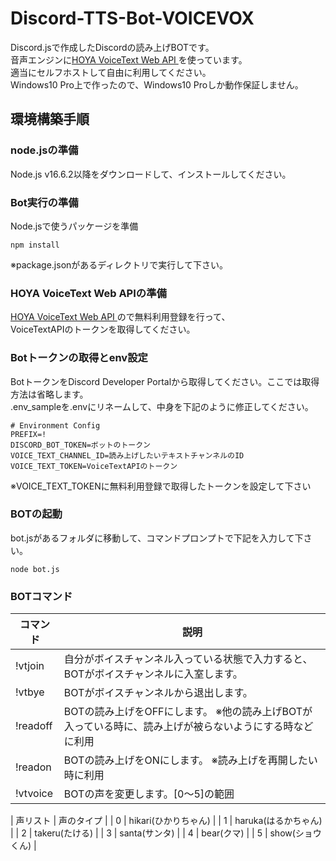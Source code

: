 # Discord-TTS-Bot-VOICEVOX
Discord.jsで作成したDiscordの読み上げBOTです。
<br>
音声エンジンに[HOYA VoiceText Web API ](https://cloud.voicetext.jp/webapi)を使っています。
<br>
適当にセルフホストして自由に利用してください。
<br>
Windows10 Pro上で作ったので、Windows10 Proしか動作保証しません。

## 環境構築手順

### node.jsの準備

Node.js v16.6.2以降をダウンロードして、インストールしてください。


### Bot実行の準備

Node.jsで使うパッケージを準備  
```
npm install
```  
※package.jsonがあるディレクトリで実行して下さい。

### HOYA VoiceText Web APIの準備

[HOYA VoiceText Web API ](https://cloud.voicetext.jp/webapi)ので無料利用登録を行って、
<br>
VoiceTextAPIのトークンを取得してください。

### Botトークンの取得とenv設定

BotトークンをDiscord Developer Portalから取得してください。ここでは取得方法は省略します。
<br>
.env_sampleを.envにリネームして、中身を下記のように修正してください。
```
# Environment Config
PREFIX=!
DISCORD_BOT_TOKEN=ボットのトークン
VOICE_TEXT_CHANNEL_ID=読み上げしたいテキストチャンネルのID
VOICE_TEXT_TOKEN=VoiceTextAPIのトークン
``` 
※VOICE_TEXT_TOKENに無料利用登録で取得したトークンを設定して下さい

### BOTの起動

bot.jsがあるフォルダに移動して、コマンドプロンプトで下記を入力して下さい。
```
node bot.js
``` 


### BOTコマンド

| コマンド             | 説明                                                                                           |
|---------------------|------------------------------------------------------------------------------------------------|
| !vtjoin             | 自分がボイスチャンネル入っている状態で入力すると、BOTがボイスチャンネルに入室します。                  |
| !vtbye              | BOTがボイスチャンネルから退出します。                                                              |
| !readoff            | BOTの読み上げをOFFにします。 ※他の読み上げBOTが入っている時に、読み上げが被らないようにする時などに利用|
| !readon             | BOTの読み上げをONにします。  ※読み上げを再開したい時に利用                                    　　 |
| !vtvoice            | BOTの声を変更します。[0～5]の範囲　                                                               |

| 声リスト      | 声のタイプ          |
| 0            | hikari(ひかりちゃん) |
| 1            | haruka(はるかちゃん) |
| 2            | takeru(たける)      |
| 3            | santa(サンタ)       |
| 4            | bear(クマ)          |
| 5            | show(ショウくん)     |



